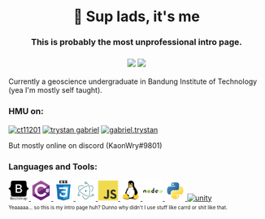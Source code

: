 <h1 align="center">👋 Sup lads, it's me</h1>
<h3 align="center">This is probably the most unprofessional intro page.</h3>

<h3 align="center">
<img height="169px" src=https://github-readme-stats.vercel.app/api?username=kaonwry&show_icons=true&theme=gruvbox>
<img height="169px" src=https://github-readme-stats.vercel.app/api/top-langs/?username=kaonwry&theme=gruvbox&layout=compact>
</h3>
<p align="left">
Currently a geoscience undergraduate in Bandung Institute of Technology (yea I'm mostly self taught).
</p>


<h3 align="left">HMU on:</h3>
<p align="left">
<a href="https://twitter.com/ct11201" target="blank"><img align="center" src="https://raw.githubusercontent.com/rahuldkjain/github-profile-readme-generator/master/src/images/icons/Social/twitter.svg" alt="ct11201" height="30" width="40" /></a>
<a href="https://linkedin.com/in/trystan gabriel" target="blank"><img align="center" src="https://raw.githubusercontent.com/rahuldkjain/github-profile-readme-generator/master/src/images/icons/Social/linked-in-alt.svg" alt="trystan gabriel" height="30" width="40" /></a>
<a href="https://instagram.com/gabriel.trystan" target="blank"><img align="center" src="https://raw.githubusercontent.com/rahuldkjain/github-profile-readme-generator/master/src/images/icons/Social/instagram.svg" alt="gabriel.trystan" height="30" width="40" /></a>

</p>
<p>
  But mostly online on discord (KaonWry#9801)
 </p>

<h3 align="left">Languages and Tools:</h3>
<p align="left"> <a href="https://getbootstrap.com" target="_blank" rel="noreferrer"> <img src="https://raw.githubusercontent.com/devicons/devicon/master/icons/bootstrap/bootstrap-plain-wordmark.svg" alt="bootstrap" width="40" height="40"/> </a> <a href="https://www.w3schools.com/cs/" target="_blank" rel="noreferrer"> <img src="https://raw.githubusercontent.com/devicons/devicon/master/icons/csharp/csharp-original.svg" alt="csharp" width="40" height="40"/> </a> <a href="https://www.w3schools.com/css/" target="_blank" rel="noreferrer"> <img src="https://raw.githubusercontent.com/devicons/devicon/master/icons/css3/css3-original-wordmark.svg" alt="css3" width="40" height="40"/> </a> <a href="https://www.electronjs.org" target="_blank" rel="noreferrer"> <img src="https://raw.githubusercontent.com/devicons/devicon/master/icons/electron/electron-original.svg" alt="electron" width="40" height="40"/> </a> <a href="https://developer.mozilla.org/en-US/docs/Web/JavaScript" target="_blank" rel="noreferrer"> <img src="https://raw.githubusercontent.com/devicons/devicon/master/icons/javascript/javascript-original.svg" alt="javascript" width="40" height="40"/> </a> <a href="https://www.linux.org/" target="_blank" rel="noreferrer"> <img src="https://raw.githubusercontent.com/devicons/devicon/master/icons/linux/linux-original.svg" alt="linux" width="40" height="40"/> </a> <a href="https://nodejs.org" target="_blank" rel="noreferrer"> <img src="https://raw.githubusercontent.com/devicons/devicon/master/icons/nodejs/nodejs-original-wordmark.svg" alt="nodejs" width="40" height="40"/> </a> <a href="https://www.python.org" target="_blank" rel="noreferrer"> <img src="https://raw.githubusercontent.com/devicons/devicon/master/icons/python/python-original.svg" alt="python" width="40" height="40"/> </a> <a href="https://unity.com/" target="_blank" rel="noreferrer"> <img src="https://www.vectorlogo.zone/logos/unity3d/unity3d-icon.svg" alt="unity" width="40" height="40"/> </a> <br>
<sup><sub>Yeaaaaa... so this is my intro page huh? Dunno why didn't I use stuff like carrd or shit like that.</sub></sup>
</p>

